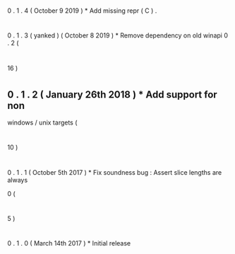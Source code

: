 #
0
.
1
.
4
(
October
9
2019
)
*
Add
missing
repr
(
C
)
.
#
0
.
1
.
3
(
yanked
)
(
October
8
2019
)
*
Remove
dependency
on
old
winapi
0
.
2
(
#
16
)
#
0
.
1
.
2
(
January
26th
2018
)
*
Add
support
for
non
-
windows
/
unix
targets
(
#
10
)
#
0
.
1
.
1
(
October
5th
2017
)
*
Fix
soundness
bug
:
Assert
slice
lengths
are
always
>
0
(
#
5
)
#
0
.
1
.
0
(
March
14th
2017
)
*
Initial
release
